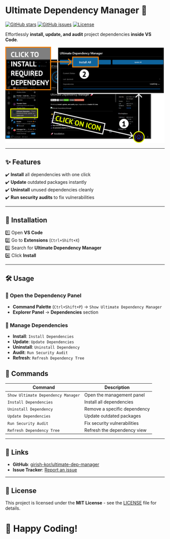 # Ultimate Dependency Manager 🚀

[![GitHub stars](https://img.shields.io/github/stars/girish-kor/ultimate-dep-manager?style=social)](https://github.com/girish-kor/ultimate-dep-manager)
[![GitHub issues](https://img.shields.io/github/issues/girish-kor/ultimate-dep-manager)](https://github.com/girish-kor/ultimate-dep-manager/issues)
[![License](https://img.shields.io/github/license/girish-kor/ultimate-dep-manager)](LICENSE)

Effortlessly **install, update, and audit** project dependencies **inside VS Code**.

<img src="assets/banner.png" width="600">

---

## ✨ Features

✔️ **Install** all dependencies with one click  
✔️ **Update** outdated packages instantly  
✔️ **Uninstall** unused dependencies cleanly  
✔️ **Run security audits** to fix vulnerabilities  

---

## 🚀 Installation

1️⃣ Open **VS Code**  
2️⃣ Go to **Extensions** (`Ctrl+Shift+X`)  
3️⃣ Search for **Ultimate Dependency Manager**  
4️⃣ Click **Install**

---

## 🛠️ Usage

### 📌 Open the Dependency Panel

- **Command Palette** (`Ctrl+Shift+P`) → `Show Ultimate Dependency Manager`
- **Explorer Panel** → **Dependencies** section

### 🔧 Manage Dependencies

- **Install**: `Install Dependencies`
- **Update**: `Update Dependencies`
- **Uninstall**: `Uninstall Dependency`
- **Audit**: `Run Security Audit`
- **Refresh**: `Refresh Dependency Tree`


## 📌 Commands

| Command                        | Description                   |
| ------------------------------ | ----------------------------- |
| `Show Ultimate Dependency Manager` | Open the management panel    |
| `Install Dependencies`         | Install all dependencies      |
| `Uninstall Dependency`         | Remove a specific dependency  |
| `Update Dependencies`          | Update outdated packages      |
| `Run Security Audit`           | Fix security vulnerabilities  |
| `Refresh Dependency Tree`      | Refresh the dependency view   |

---

## 🔗 Links

- **GitHub**: [girish-kor/ultimate-dep-manager](https://github.com/girish-kor/ultimate-dep-manager)
- **Issue Tracker**: [Report an issue](https://github.com/girish-kor/ultimate-dep-manager/issues)

---

## 📜 License

This project is licensed under the **MIT License** - see the [LICENSE](LICENSE) file for details.

# 🚀 Happy Coding!

